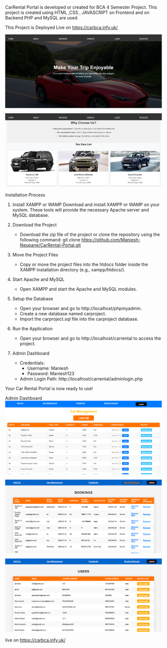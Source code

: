 CarRental Portal is developed or created for BCA 4 Semester Project. This project is created using HTML ,CSS , JAVASCRIPT on Frontend and on Backend PHP and MySQL are used.


This Project is Deployed Live on   https://carbca.infy.uk/

![image alt](https://github.com/Maniesh-Neupane/CarRental-Portal/blob/master/index1.png?raw=true)

![image alt](https://github.com/Maniesh-Neupane/CarRental-Portal/blob/master/index2.png?raw=true)


Installation Process

1. Install XAMPP or WAMP
   Download and install XAMPP or WAMP on your system. These tools will provide the necessary Apache server and MySQL database.

2. Download the Project
   - Download the zip file of the project or clone the repository using the following command:
     git clone https://github.com/Maniesh-Neupane/CarRental-Portal.git

3. Move the Project Files
   - Copy or move the project files into the htdocs folder inside the XAMPP installation directory (e.g., xampp/htdocs/).

4. Start Apache and MySQL
   - Open XAMPP and start the Apache and MySQL modules.

5. Setup the Database
   - Open your browser and go to http://localhost/phpmyadmin.
   - Create a new database named carproject.
   - Import the carproject.sql file into the carproject database.

6. Run the Application
   - Open your browser and go to http://localhost/carrental to access the project.

7. Admin Dashboard
   - Credentials:
     - Username: Maniesh
     - Password: Maniesh123
   - Admin Login Path:
     http://localhost/carrental/adminlogin.php

Your Car Rental Portal is now ready to use!



Admin Dashboard
![image alt](https://github.com/Maniesh-Neupane/CarRental-Portal/blob/master/addcar.png?raw=true)

![image alt](https://github.com/Maniesh-Neupane/CarRental-Portal/blob/master/bookingreq.png?raw=true)

![image alt](https://github.com/Maniesh-Neupane/CarRental-Portal/blob/master/adminuser.png?raw=true)

live on https://carbca.infy.uk/


 

    
